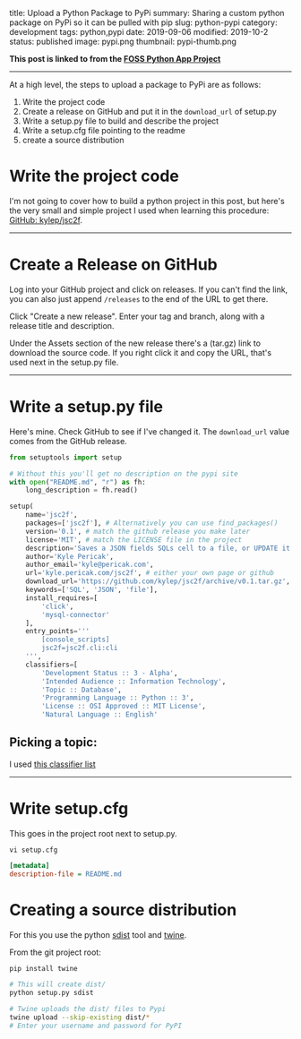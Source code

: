 title: Upload a Python Package to PyPi
summary: Sharing a custom python package on PyPi so it can be pulled with pip
slug: python-pypi
category: development
tags: python,pypi
date: 2019-09-06
modified: 2019-10-2
status: published
image: pypi.png
thumbnail: pypi-thumb.png


**This post is linked to from the [FOSS Python App Project](/open-source-cli-project)**

---


At a high level, the steps to upload a package to PyPi are as follows:

1. Write the project code
1. Create a release on GitHub and put it in the `download_url` of setup.py
1. Write a setup.py file to build and describe the project
1. Write a setup.cfg file pointing to the readme
1. create a source distribution


# Write the project code


I'm not going to cover how to build a python project in this post, but here's
the very small and simple project I used when learning this procedure:
[GitHub: kylep/jsc2f](https://github.com/kylep/jsc2f).


---


# Create a Release on GitHub

Log into your GitHub project and click on releases. If you can't find the link,
you can also just append `/releases` to the end of the URL to get there.

Click "Create a new release". Enter your tag and branch, along with a release
title and description.

Under the Assets section of the new release there's a (tar.gz) link to download
the source code. If you right click it and copy the URL, that's used next in
the setup.py file.

---


# Write a setup.py file

Here's mine. Check GitHub to see if I've changed it.
The `download_url` value comes from the GitHub release.

```python
from setuptools import setup

# Without this you'll get no description on the pypi site
with open("README.md", "r") as fh:
    long_description = fh.read()

setup(
    name='jsc2f',
    packages=['jsc2f'], # Alternatively you can use find_packages()
    version='0.1', # match the github release you make later
    license='MIT', # match the LICENSE file in the project
    description='Saves a JSON fields SQLs cell to a file, or UPDATE it back',
    author='Kyle Pericak',
    author_email='kyle@pericak.com',
    url='kyle.pericak.com/jsc2f', # either your own page or github
    download_url='https://github.com/kylep/jsc2f/archive/v0.1.tar.gz',
    keywords=['SQL', 'JSON', 'file'],
    install_requires=[
        'click',
        'mysql-connector'
    ],
    entry_points='''
        [console_scripts]
        jsc2f=jsc2f.cli:cli
    ''',
    classifiers=[
        'Development Status :: 3 - Alpha',
        'Intended Audience :: Information Technology',
        'Topic :: Database',
        'Programming Language :: Python :: 3',
        'License :: OSI Approved :: MIT License',
        'Natural Language :: English'

```


## Picking a topic:

I used [this classifier list](https://pypi.org/pypi?%3Aaction=list_classifiers)


---


# Write setup.cfg

This goes in the project root next to setup.py.

`vi setup.cfg`

```ini
[metadata]
description-file = README.md
```



# Creating a source distribution

For this you use the python [sdist](https://docs.python.org/2/distutils/sourcedist.html)
tool and [twine](https://pypi.org/project/twine/).

From the git project root:

```bash
pip install twine

# This will create dist/
python setup.py sdist

# Twine uploads the dist/ files to Pypi
twine upload --skip-existing dist/*
# Enter your username and password for PyPI
```
